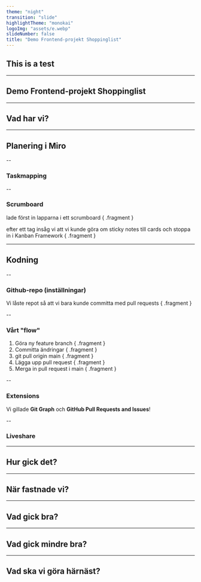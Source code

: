```yaml
---
theme: "night"
transition: "slide"
highlightTheme: "monokai"
logoImg: "assets/e.webp"
slideNumber: false
title: "Demo Frontend-projekt Shoppinglist"
---
```


## This is a test

---

## Demo Frontend-projekt Shoppinglist

---

## Vad har vi?

---

## Planering i Miro

--

### Taskmapping

<!-- .slide: data-background="/assets/miro_taskmapping.png"  data-background-opacity=0.1 -->

--

### Scrumboard

<!-- .slide: data-background="/assets/miro_scrumboard.png"  data-background-opacity=0.1 -->

lade först in lapparna i ett scrumboard { .fragment }

efter ett tag insåg vi att vi kunde göra om sticky notes till cards och stoppa in i Kanban Framework { .fragment }

---

## Kodning

--

### Github-repo (inställningar)

<!-- .slide: data-background="/assets/github_repo.png"  data-background-opacity=0.1 -->

Vi låste repot så att vi bara kunde committa med pull requests { .fragment }

--

### Vårt "flow"

1. Göra ny feature branch { .fragment }
2. Committa ändringar { .fragment }
3. git pull origin main { .fragment }
4. Lägga upp pull request { .fragment }
5. Merga in pull request i main { .fragment }

--

### Extensions

Vi gillade **Git Graph** och **GitHub Pull Requests and Issues**!

--

### Liveshare

---

## Hur gick det?

---

## När fastnade vi?

---

## Vad gick bra?

---

## Vad gick mindre bra?

---

## Vad ska vi göra härnäst?
